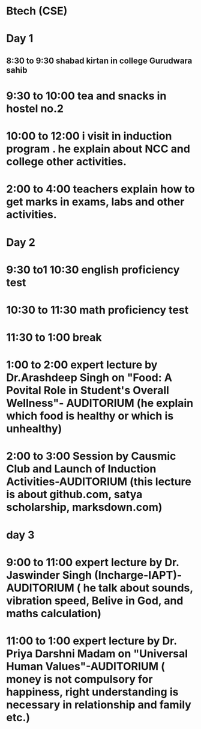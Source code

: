 # Btech (CSE)
# Day 1
## 8:30 to 9:30 shabad kirtan in college Gurudwara sahib
# 9:30 to 10:00 tea and snacks in hostel no.2
# 10:00 to 12:00 i visit in induction program . he explain about NCC and college other activities.
# 2:00 to 4:00 teachers explain how to get marks in exams, labs and other activities.
# Day 2
# 9:30 to1 10:30 english proficiency test 
# 10:30 to 11:30 math proficiency test
# 11:30 to 1:00 break
# 1:00 to 2:00 expert lecture by Dr.Arashdeep Singh on "Food: A Povital Role in Student's Overall Wellness"- AUDITORIUM (he explain which food is healthy or which is unhealthy) 
# 2:00 to 3:00 Session by Causmic Club and Launch of Induction Activities-AUDITORIUM (this lecture is about github.com, satya scholarship, marksdown.com)
# day 3
# 9:00 to 11:00 expert lecture by Dr. Jaswinder Singh (Incharge-IAPT)-AUDITORIUM ( he talk about sounds, vibration speed, Belive in God, and maths calculation)
# 11:00 to 1:00 expert lecture by Dr. Priya Darshni Madam on "Universal Human Values"-AUDITORIUM ( money is not compulsory for happiness, right understanding is necessary in relationship and family etc.)
